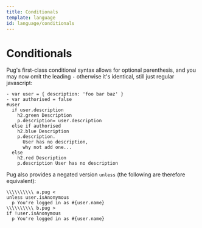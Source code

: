 ```yaml
---
title: Conditionals
template: language
id: language/conditionals
---
```


# Conditionals

Pug's first-class conditional syntax allows for optional parenthesis, and you may now omit the leading `-` otherwise it's identical, still just regular javascript:

```pug-preview
- var user = { description: 'foo bar baz' }
- var authorised = false
#user
  if user.description
    h2.green Description
    p.description= user.description
  else if authorised
    h2.blue Description
    p.description.
      User has no description,
      why not add one...
  else
    h2.red Description
    p.description User has no description
```

Pug also provides a negated version `unless` (the following are therefore equivalent):

```pug-preview-readonly
\\\\\\\\\\ a.pug <
unless user.isAnonymous
  p You're logged in as #{user.name}
\\\\\\\\\\ b.pug >
if !user.isAnonymous
  p You're logged in as #{user.name}
```
